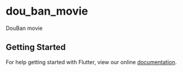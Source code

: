 # dou_ban_movie

DouBan movie

## Getting Started

For help getting started with Flutter, view our online
[documentation](https://flutter.io/).
